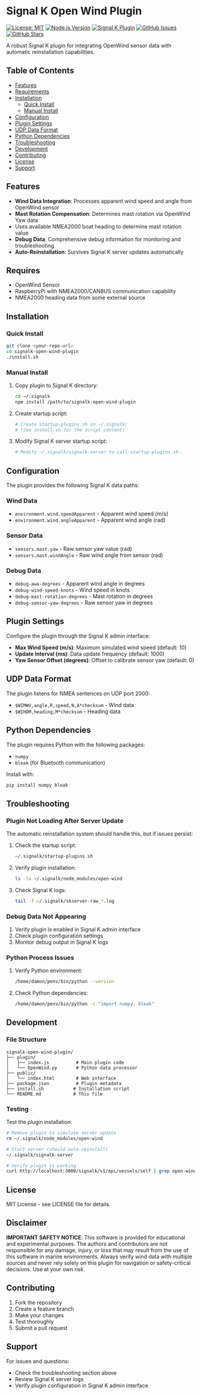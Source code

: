 # Signal K Open Wind Plugin

[![License: MIT](https://img.shields.io/badge/License-MIT-yellow.svg)](https://opensource.org/licenses/MIT)
[![Node.js Version](https://img.shields.io/badge/node-%3E%3D14.0.0-brightgreen.svg)](https://nodejs.org/)
[![Signal K Plugin](https://img.shields.io/badge/Signal%20K-Plugin-blue.svg)](https://signalk.org/)
[![GitHub Issues](https://img.shields.io/github/issues/vepkenez/signalk-open-wind-plugin.svg)](https://github.com/vepkenez/signalk-open-wind-plugin/issues)
[![GitHub Stars](https://img.shields.io/github/stars/vepkenez/signalk-open-wind-plugin.svg)](https://github.com/vepkenez/signalk-open-wind-plugin/stargazers)

A robust Signal K plugin for integrating OpenWind sensor data with automatic reinstallation capabilities.

## Table of Contents

- [Features](#features)
- [Requirements](#requires)
- [Installation](#installation)
  - [Quick Install](#quick-install)
  - [Manual Install](#manual-install)
- [Configuration](#configuration)
- [Plugin Settings](#plugin-settings)
- [UDP Data Format](#udp-data-format)
- [Python Dependencies](#python-dependencies)
- [Troubleshooting](#troubleshooting)
- [Development](#development)
- [Contributing](#contributing)
- [License](#license)
- [Support](#support)

## Features

- **Wind Data Integration**: Processes apparent wind speed and angle from OpenWind sensor
- **Mast Rotation Compensation**: Determines mast rotation via OpenWind Yaw data
- Uses available NMEA2000 boat heading to determine mast rotation value
- **Debug Data**: Comprehensive debug information for monitoring and troubleshooting
- **Auto-Reinstallation**: Survives Signal K server updates automatically

## Requires
- OpenWind Sensor
- RaspberryPi with NMEA2000/CANBUS communication capability
- NMEA2000 heading data from some external source

## Installation

### Quick Install

```bash
git clone <your-repo-url>
cd signalk-open-wind-plugin
./install.sh
```

### Manual Install

1. Copy plugin to Signal K directory:
   ```bash
   cd ~/.signalk
   npm install /path/to/signalk-open-wind-plugin
   ```

2. Create startup script:
   ```bash
   # Create startup-plugins.sh in ~/.signalk/
   # (See install.sh for the script content)
   ```

3. Modify Signal K server startup script:
   ```bash
   # Modify ~/.signalk/signalk-server to call startup-plugins.sh
   ```

## Configuration

The plugin provides the following Signal K data paths:

### Wind Data
- `environment.wind.speedApparent` - Apparent wind speed (m/s)
- `environment.wind.angleApparent` - Apparent wind angle (rad)

### Sensor Data
- `sensors.mast.yaw` - Raw sensor yaw value (rad)
- `sensors.mast.windAngle` - Raw wind angle from sensor (rad)

### Debug Data
- `debug-awa-degrees` - Apparent wind angle in degrees
- `debug-wind-speed-knots` - Wind speed in knots
- `debug-mast-rotation-degrees` - Mast rotation in degrees
- `debug-sensor-yaw-degrees` - Raw sensor yaw in degrees

## Plugin Settings

Configure the plugin through the Signal K admin interface:

- **Max Wind Speed (m/s)**: Maximum simulated wind speed (default: 10)
- **Update Interval (ms)**: Data update frequency (default: 1000)
- **Yaw Sensor Offset (degrees)**: Offset to calibrate sensor yaw (default: 0)

## UDP Data Format

The plugin listens for NMEA sentences on UDP port 2000:

- `$WIMWV,angle,R,speed,N,A*checksum` - Wind data
- `$WIHDM,heading,M*checksum` - Heading data

## Python Dependencies

The plugin requires Python with the following packages:
- `numpy`
- `bleak` (for Bluetooth communication)

Install with:
```bash
pip install numpy bleak
```

## Troubleshooting

### Plugin Not Loading After Server Update

The automatic reinstallation system should handle this, but if issues persist:

1. Check the startup script:
   ```bash
   ~/.signalk/startup-plugins.sh
   ```

2. Verify plugin installation:
   ```bash
   ls -la ~/.signalk/node_modules/open-wind
   ```

3. Check Signal K logs:
   ```bash
   tail -f ~/.signalk/skserver-raw_*.log
   ```

### Debug Data Not Appearing

1. Verify plugin is enabled in Signal K admin interface
2. Check plugin configuration settings
3. Monitor debug output in Signal K logs

### Python Process Issues

1. Verify Python environment:
   ```bash
   /home/damon/penv/bin/python --version
   ```

2. Check Python dependencies:
   ```bash
   /home/damon/penv/bin/python -c "import numpy, bleak"
   ```

## Development

### File Structure

```
signalk-open-wind-plugin/
├── plugin/
│   ├── index.js          # Main plugin code
│   └── OpenWind.py       # Python data processor
├── public/
│   └── index.html        # Web interface
├── package.json          # Plugin metadata
├── install.sh           # Installation script
└── README.md            # This file
```

### Testing

Test the plugin installation:
```bash
# Remove plugin to simulate server update
rm ~/.signalk/node_modules/open-wind

# Start server (should auto-reinstall)
~/.signalk/signalk-server

# Verify plugin is working
curl http://localhost:3000/signalk/v1/api/vessels/self | grep open-wind
```

## License

MIT License - see LICENSE file for details.

## Disclaimer

**IMPORTANT SAFETY NOTICE**: This software is provided for educational and experimental purposes. The authors and contributors are not responsible for any damage, injury, or loss that may result from the use of this software in marine environments. Always verify wind data with multiple sources and never rely solely on this plugin for navigation or safety-critical decisions. Use at your own risk.

## Contributing

1. Fork the repository
2. Create a feature branch
3. Make your changes
4. Test thoroughly
5. Submit a pull request

## Support

For issues and questions:
- Check the troubleshooting section above
- Review Signal K server logs
- Verify plugin configuration in Signal K admin interface
